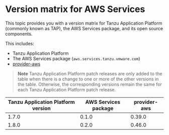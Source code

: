 # Version matrix for AWS Services

This topic provides you with a version matrix for Tanzu Application Platform (commonly known as TAP),
the AWS Services package, and its open source components.

This includes:

- Tanzu Application Platform
- The AWS Services package (`aws.services.tanzu.vmware.com`)
- [provider-aws](https://github.com/upbound/provider-aws)

> **Note** Tanzu Application Platform patch releases are only added to the table when there
> is a change to one or more of the other versions in the table. Otherwise, the corresponding
> versions remain the same for each Tanzu Application Platform patch release.

<table>
  <thead>
    <tr>
        <th>Tanzu Application Platform version</th>
        <th>AWS Services package</th>
        <th>provider-aws</th>
    </tr>
  </thead>
  <tbody>
    <tr>
        <td>1.7.0</td>
        <td>0.1.0</td>
        <td>0.39.0</td>
    </tr>
    <tr>
        <td>1.8.0</td>
        <td>0.2.0</td>
        <td>0.46.0</td>
    </tr>
  </tbody>
</table>
